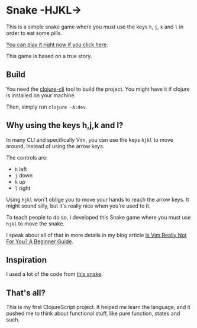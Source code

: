 # Snake -HJKL->

This is a simple snake game where you *must* use the keys `h`, `j`, `k` and `l` in order to eat some pills.

[You can play it right now if you click here](https://matthieucneude.com/snake/).

This game is based on a true story.

## Build

You need the [clojure-cli](https://clojure.org/guides/deps_and_cli) tool to build the project. You might have it if clojure is installed on your machine.

Then, simply run `clojure -A:dev`.

## Why using the keys h,j,k and l?

In many CLI and specifically Vim, you can use the keys `hjkl` to move around, instead of using the arrow keys.

The controls are:

* `h` left
* `j` down
* `k` up
* `l` right

Using `hjkl` won't oblige you to move your hands to reach the arrow keys. It might sound silly, but it's really nice when you're used to it.

To teach people to do so, I developed this Snake game where you must use `hjkl` to move the snake.

I speak about all of that in more details in my blog article [Is Vim Really Not For You? A Beginner Guide](https://thevaluable.dev/vim-for-beginnners/).

## Inspiration

I used a lot of the code from [this snake](https://github.com/coldnew/snake.cljs).

## That's all?

This is my first ClojureScript project. It helped me learn the language, and it pushed me to think about functional stuff, like pure function, states and such.
